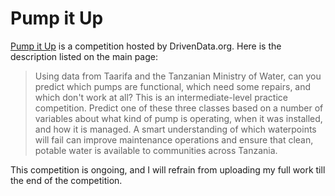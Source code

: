 # Pump it Up
[Pump it Up](https://www.drivendata.org/competitions/7/pump-it-up-data-mining-the-water-table/) is a competition hosted by DrivenData.org. Here is the description listed on the main page:
> Using data from Taarifa and the Tanzanian Ministry of Water, can you predict which pumps are functional, which need some repairs, and which don't work at all? This is an intermediate-level practice competition. Predict one of these three classes based on a number of variables about what kind of pump is operating, when it was installed, and how it is managed. A smart understanding of which waterpoints will fail can improve maintenance operations and ensure that clean, potable water is available to communities across Tanzania.

This competition is ongoing, and I will refrain from uploading my full work till the end of the competition.

